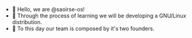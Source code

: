 - 👋 Hello, we are @saoirse-os!
- 🌱 Through the process of learning we will be developing a GNU/Linux distribution.
- 💞️ To this day our team is composed by it's two founders.
